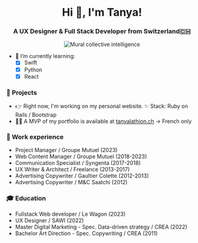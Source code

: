 <h1 align="center">Hi 👋, I'm Tanya!</h1>
<h3 align="center">A UX Designer & Full Stack Developer from Switzerland🇨🇭</h3>

<p align="center">
  <img src="https://media.giphy.com/media/S65QkXAcdXvF1o9gHk/giphy.gif" alt="Mural collective intelligence">
</p>

- 🌱 I’m currently learning:
	- [x] Swift
 	- [x] Python
  	- [x] React
 
### :metal: Projects
- :point_right: Right now, I'm working on my personal website. :sparkles: Stack: Ruby on Rails / Bootstrap
- 👨‍💻 A MVP of my portfolio is available at [tanyalathion.ch](https://www.tanyalathion.ch) -> French only

### :briefcase: Work experience
- Project Manager / Groupe Mutuel (2023)
- Web Content Manager / Groupe Mutuel (2018-2023)
- Communication Specialist / Syngenta (2017-2018)
- UX Writer & Architect / Freelance (2013-2017)
- Advertising Copywriter / Gaultier Colette (2012-2013)
- Advertising Copywriter / M&C Saatchi (2012)

### :mortar_board: Education
- Fullstack Web developer / Le Wagon (2023)
- UX Designer / SAWI (2022)
- Master Digital Marketing - Spec. Data-driven strategy / CREA (2022)
- Bachelor Art Direction - Spec. Copywriting / CREA (2011)
